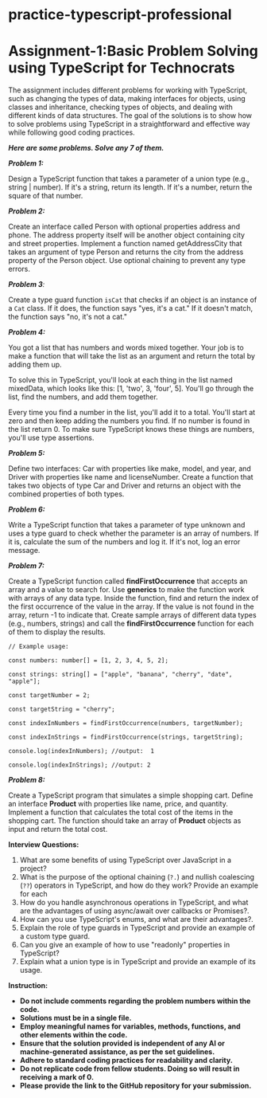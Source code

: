 # practice-typescript-professional


# **Assignment-1:Basic Problem Solving using TypeScript for Technocrats**

The assignment includes different problems for working with TypeScript, such as changing the types of data, making interfaces for objects, using classes and inheritance, checking types of objects, and dealing with different kinds of data structures. The goal of the solutions is to show how to solve problems using TypeScript in a straightforward and effective way while following good coding practices.

***Here are some problems. Solve any 7 of them.***

***Problem 1:***

Design a TypeScript function that takes a parameter of a union type (e.g., string | number). If it's a string, return its length. If it's a number, return the square of that number.

***Problem 2:***

Create an interface called Person with optional properties address and phone. The address property itself will be another object containing city and street properties. Implement a function named getAddressCity that takes an argument of type Person and returns the city from the address property of the Person object. Use optional chaining to prevent any type errors.

***Problem 3**:*

Create a type guard function `isCat` that checks if an object is an instance of a `Cat` class. If it does, the function says "yes, it's a cat." If it doesn't match, the function says "no, it's not a cat."

***Problem 4:***

You got a list that has numbers and words mixed together. Your job is to make a function that will take the list as an argument and return the total by adding them up.

To solve this in TypeScript, you'll look at each thing in the list named mixedData, which looks like this: [1, 'two', 3, 'four', 5]. You'll go through the list, find the numbers, and add them together.

Every time you find a number in the list, you'll add it to a total. You'll start at zero and then keep adding the numbers you find. If no number is found in the list return 0. To make sure TypeScript knows these things are numbers, you'll use type assertions.

***Problem 5:***

Define two interfaces: Car with properties like make, model, and year, and Driver with properties like name and licenseNumber. Create a function that takes two objects of type Car and Driver and returns an object with the combined properties of both types.

***Problem 6:***

Write a TypeScript function that takes a parameter of type unknown and uses a type guard to check whether the parameter is an array of numbers. If it is, calculate the sum of the numbers and log it. If it's not, log an error message.

***Problem 7:***

Create a TypeScript function called **findFirstOccurrence** that accepts an array and a value to search for. Use **generics** to make the function work with arrays of any data type. Inside the function, find and return the index of the first occurrence of the value in the array. If the value is not found in the array, return -1 to indicate that. Create sample arrays of different data types (e.g., numbers, strings) and call the **findFirstOccurrence** function for each of them to display the results.

```tsx
// Example usage:

const numbers: number[] = [1, 2, 3, 4, 5, 2];

const strings: string[] = ["apple", "banana", "cherry", "date", "apple"];

const targetNumber = 2;

const targetString = "cherry";

const indexInNumbers = findFirstOccurrence(numbers, targetNumber);

const indexInStrings = findFirstOccurrence(strings, targetString);

console.log(indexInNumbers); //output:  1

console.log(indexInStrings); //output: 2
```

***Problem 8:***

Create a TypeScript program that simulates a simple shopping cart. Define an interface **Product** with properties like name, price, and quantity. Implement a function that calculates the total cost of the items in the shopping cart. The function should take an array of **Product** objects as input and return the total cost.

**Interview Questions:**

1. What are some benefits of using TypeScript over JavaScript in a project?
2. What is the purpose of the optional chaining (`?.`) and nullish coalescing (`??`) operators in TypeScript, and how do they work? Provide an example for each
3. How do you handle asynchronous operations in TypeScript, and what are the advantages of using async/await over callbacks or Promises?.
4. How can you use TypeScript's enums, and what are their advantages?.
5. Explain the role of type guards in TypeScript and provide an example of a custom type guard.
6. Can you give an example of how to use "readonly" properties in TypeScript?
7. Explain what a union type is in TypeScript and provide an example of its usage.

**Instruction:**

- **Do not include comments regarding the problem numbers within the code.**
- **Solutions must be in a single file.**
- **Employ meaningful names for variables, methods, functions, and other elements within the code.**
- **Ensure that the solution provided is independent of any AI or machine-generated assistance, as per the set guidelines.**
- **Adhere to standard coding practices for readability and clarity.**
- **Do not replicate code from fellow students. Doing so will result in receiving a mark of 0.**
- **Please provide the link to the GitHub repository for your submission.**



